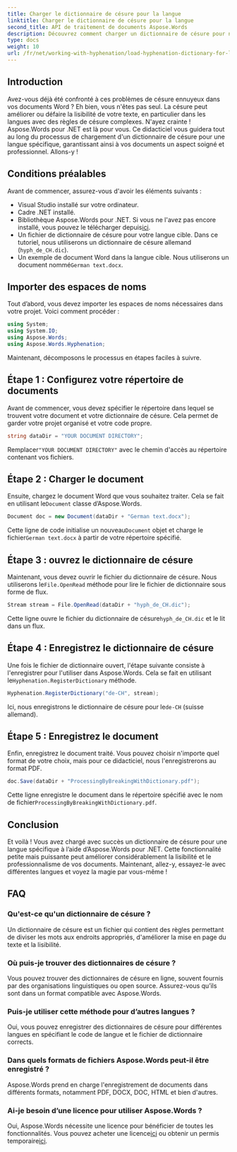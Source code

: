 ```yaml
---
title: Charger le dictionnaire de césure pour la langue
linktitle: Charger le dictionnaire de césure pour la langue
second_title: API de traitement de documents Aspose.Words
description: Découvrez comment charger un dictionnaire de césure pour n'importe quelle langue à l'aide d'Aspose.Words for .NET dans ce didacticiel complet, étape par étape.
type: docs
weight: 10
url: /fr/net/working-with-hyphenation/load-hyphenation-dictionary-for-language/
---
```

## Introduction

Avez-vous déjà été confronté à ces problèmes de césure ennuyeux dans vos documents Word ? Eh bien, vous n'êtes pas seul. La césure peut améliorer ou défaire la lisibilité de votre texte, en particulier dans les langues avec des règles de césure complexes. N'ayez crainte ! Aspose.Words pour .NET est là pour vous. Ce didacticiel vous guidera tout au long du processus de chargement d'un dictionnaire de césure pour une langue spécifique, garantissant ainsi à vos documents un aspect soigné et professionnel. Allons-y !

## Conditions préalables

Avant de commencer, assurez-vous d'avoir les éléments suivants :

- Visual Studio installé sur votre ordinateur.
- Cadre .NET installé.
-  Bibliothèque Aspose.Words pour .NET. Si vous ne l'avez pas encore installé, vous pouvez le télécharger depuis[ici](https://releases.aspose.com/words/net/).
- Un fichier de dictionnaire de césure pour votre langue cible. Dans ce tutoriel, nous utiliserons un dictionnaire de césure allemand (`hyph_de_CH.dic`).
- Un exemple de document Word dans la langue cible. Nous utiliserons un document nommé`German text.docx`.

## Importer des espaces de noms

Tout d’abord, vous devez importer les espaces de noms nécessaires dans votre projet. Voici comment procéder :

```csharp
using System;
using System.IO;
using Aspose.Words;
using Aspose.Words.Hyphenation;
```

Maintenant, décomposons le processus en étapes faciles à suivre.

## Étape 1 : Configurez votre répertoire de documents

Avant de commencer, vous devez spécifier le répertoire dans lequel se trouvent votre document et votre dictionnaire de césure. Cela permet de garder votre projet organisé et votre code propre.

```csharp
string dataDir = "YOUR DOCUMENT DIRECTORY";
```

 Remplacer`"YOUR DOCUMENT DIRECTORY"` avec le chemin d'accès au répertoire contenant vos fichiers.

## Étape 2 : Charger le document

 Ensuite, chargez le document Word que vous souhaitez traiter. Cela se fait en utilisant le`Document` classe d’Aspose.Words.

```csharp
Document doc = new Document(dataDir + "German text.docx");
```

 Cette ligne de code initialise un nouveau`Document` objet et charge le fichier`German text.docx` à partir de votre répertoire spécifié.

## Étape 3 : ouvrez le dictionnaire de césure

 Maintenant, vous devez ouvrir le fichier du dictionnaire de césure. Nous utiliserons le`File.OpenRead` méthode pour lire le fichier de dictionnaire sous forme de flux.

```csharp
Stream stream = File.OpenRead(dataDir + "hyph_de_CH.dic");
```

 Cette ligne ouvre le fichier du dictionnaire de césure`hyph_de_CH.dic` et le lit dans un flux.

## Étape 4 : Enregistrez le dictionnaire de césure

 Une fois le fichier de dictionnaire ouvert, l'étape suivante consiste à l'enregistrer pour l'utiliser dans Aspose.Words. Cela se fait en utilisant le`Hyphenation.RegisterDictionary` méthode.

```csharp
Hyphenation.RegisterDictionary("de-CH", stream);
```

Ici, nous enregistrons le dictionnaire de césure pour le`de-CH` (suisse allemand).

## Étape 5 : Enregistrez le document

Enfin, enregistrez le document traité. Vous pouvez choisir n'importe quel format de votre choix, mais pour ce didacticiel, nous l'enregistrerons au format PDF.

```csharp
doc.Save(dataDir + "ProcessingByBreakingWithDictionary.pdf");
```

 Cette ligne enregistre le document dans le répertoire spécifié avec le nom de fichier`ProcessingByBreakingWithDictionary.pdf`.

## Conclusion

Et voilà ! Vous avez chargé avec succès un dictionnaire de césure pour une langue spécifique à l’aide d’Aspose.Words pour .NET. Cette fonctionnalité petite mais puissante peut améliorer considérablement la lisibilité et le professionnalisme de vos documents. Maintenant, allez-y, essayez-le avec différentes langues et voyez la magie par vous-même !

## FAQ

### Qu'est-ce qu'un dictionnaire de césure ?

Un dictionnaire de césure est un fichier qui contient des règles permettant de diviser les mots aux endroits appropriés, d'améliorer la mise en page du texte et la lisibilité.

### Où puis-je trouver des dictionnaires de césure ?

Vous pouvez trouver des dictionnaires de césure en ligne, souvent fournis par des organisations linguistiques ou open source. Assurez-vous qu’ils sont dans un format compatible avec Aspose.Words.

### Puis-je utiliser cette méthode pour d’autres langues ?

Oui, vous pouvez enregistrer des dictionnaires de césure pour différentes langues en spécifiant le code de langue et le fichier de dictionnaire corrects.

### Dans quels formats de fichiers Aspose.Words peut-il être enregistré ?

Aspose.Words prend en charge l'enregistrement de documents dans différents formats, notamment PDF, DOCX, DOC, HTML et bien d'autres.

### Ai-je besoin d’une licence pour utiliser Aspose.Words ?

 Oui, Aspose.Words nécessite une licence pour bénéficier de toutes les fonctionnalités. Vous pouvez acheter une licence[ici](https://purchase.aspose.com/buy) ou obtenir un permis temporaire[ici](https://purchase.aspose.com/temporary-license/).